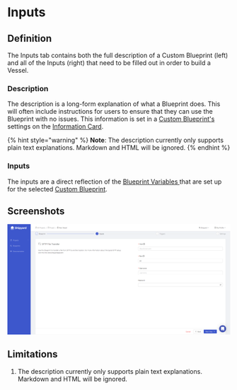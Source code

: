 # Inputs

## Definition

The Inputs tab contains both the full description of a Custom Blueprint \(left\) and all of the Inputs \(right\) that need to be filled out in order to build a Vessel.

### Description

The description is a long-form explanation of what a Blueprint does. This will often include instructions for users to ensure that they can use the Blueprint with no issues. This information is set in a [Custom Blueprint's ](../blueprints/custom-blueprints.md)settings on the [Information Card](information-card.md).

{% hint style="warning" %}
**Note**: The description currently only supports plain text explanations. Markdown and HTML will be ignored.
{% endhint %}

### Inputs

The inputs are a direct reflection of the [Blueprint Variables ](../blueprints/blueprint-variables.md)that are set up for the selected [Custom Blueprint](../blueprints/custom-blueprints.md).

## Screenshots

![](../../.gitbook/assets/image%20%2852%29.png)

## Limitations

1. The description currently only supports plain text explanations. Markdown and HTML will be ignored.



